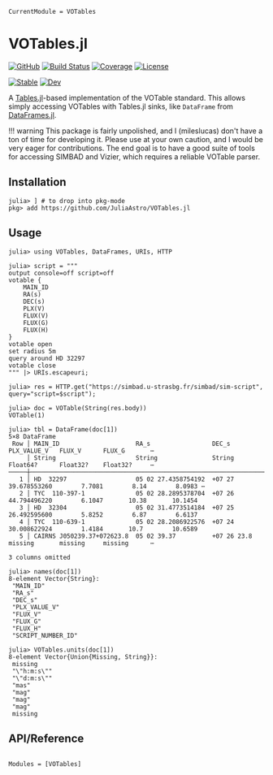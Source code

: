 ```@meta
CurrentModule = VOTables
```

# VOTables.jl

[![GitHub](https://img.shields.io/badge/Code-GitHub-black.svg)](https://github.com/JuliaAstro/VOTables.jl)
[![Build Status](https://github.com/JuliaAstro/VOTables.jl/actions/workflows/CI.yml/badge.svg?branch=main)](https://github.com/JuliaAstro/VOTables.jl/actions/workflows/CI.yml?query=branch%3Amain)
[![Coverage](https://codecov.io/gh/JuliaAstro/VOTables.jl/branch/main/graph/badge.svg)](https://codecov.io/gh/JuliaAstro/VOTables.jl)
[![License](https://img.shields.io/badge/License-MIT-yellow.svg)](https://opensource.org/licenses/MIT)

[![Stable](https://img.shields.io/badge/docs-stable-blue.svg)](https://JuliaAstro.github.io/VOTables.jl/stable)
[![Dev](https://img.shields.io/badge/docs-dev-blue.svg)](https://JuliaAstro.github.io/VOTables.jl/dev)

A [Tables.jl](https://github.com/JuliaData/Tables.jl)-based implementation of the VOTable standard. This allows simply accessing VOTables with Tables.jl sinks, like `DataFrame` from [DataFrames.jl](https::/github.com/JuliaData/DataFrames.jl).

!!! warning
    This package is fairly unpolished, and I (mileslucas) don't have a ton of time for developing it. Please use at your own caution, and I would be very eager for contributions. The end goal is to have a good suite of tools for accessing SIMBAD and Vizier, which requires a reliable VOTable parser.

## Installation

```julia-repl
julia> ] # to drop into pkg-mode
pkg> add https://github.com/JuliaAstro/VOTables.jl
```

## Usage

```julia-repl
julia> using VOTables, DataFrames, URIs, HTTP

julia> script = """
output console=off script=off
votable {
    MAIN_ID
    RA(s)
    DEC(s)
    PLX(V)
    FLUX(V)
    FLUX(G)
    FLUX(H)
}
votable open
set radius 5m
query around HD 32297
votable close
""" |> URIs.escapeuri;

julia> res = HTTP.get("https://simbad.u-strasbg.fr/simbad/sim-script", query="script=$script");

julia> doc = VOTable(String(res.body))
VOTable(1)

julia> tbl = DataFrame(doc[1])
5×8 DataFrame
 Row │ MAIN_ID                     RA_s                 DEC_s                PLX_VALUE_V   FLUX_V      FLUX_G       ⋯
     │ String                      String               String               Float64?      Float32?    Float32?     ⋯
─────┼───────────────────────────────────────────────────────────────────────────────────────────────────────────────
   1 │ HD  32297                   05 02 27.4358754192  +07 27 39.678553260        7.7081        8.14        8.0983 ⋯
   2 │ TYC  110-397-1              05 02 28.2895378704  +07 26 44.794496220        6.1047       10.38       10.1454
   3 │ HD  32304                   05 02 31.4773514184  +07 25 26.492595600        5.8252        6.87        6.6137
   4 │ TYC  110-639-1              05 02 28.2086922576  +07 24 30.008622924        1.4184       10.7        10.6589
   5 │ CAIRNS J050239.37+072623.8  05 02 39.37          +07 26 23.8          missing       missing     missing      ⋯
                                                                                                    3 columns omitted

julia> names(doc[1])
8-element Vector{String}:
 "MAIN_ID"
 "RA_s"
 "DEC_s"
 "PLX_VALUE_V"
 "FLUX_V"
 "FLUX_G"
 "FLUX_H"
 "SCRIPT_NUMBER_ID"

julia> VOTables.units(doc[1])
8-element Vector{Union{Missing, String}}:
 missing
 "\"h:m:s\""
 "\"d:m:s\""
 "mas"
 "mag"
 "mag"
 "mag"
 missing
```

## API/Reference

```@index
```

```@autodocs
Modules = [VOTables]
```
